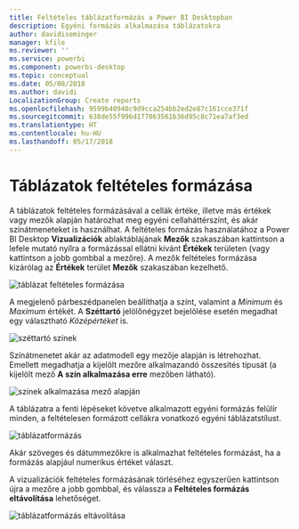 ```yaml
---
title: Feltételes táblázatformázás a Power BI Desktopban
description: Egyéni formázás alkalmazása táblázatokra
author: davidiseminger
manager: kfile
ms.reviewer: ''
ms.service: powerbi
ms.component: powerbi-desktop
ms.topic: conceptual
ms.date: 05/08/2018
ms.author: davidi
LocalizationGroup: Create reports
ms.openlocfilehash: 9599b40940c9d9cca254bb2ed2e87c161cce371f
ms.sourcegitcommit: 638de55f996d177063561b36d95c8c71ea7af3ed
ms.translationtype: HT
ms.contentlocale: hu-HU
ms.lasthandoff: 05/17/2018
---
```

# <a name="conditional-formatting-in-tables"></a>Táblázatok feltételes formázása
A táblázatok feltételes formázásával a cellák értéke, illetve más értékek vagy mezők alapján határozhat meg egyéni cellaháttérszínt, és akár színátmeneteket is használhat. A feltételes formázás használatához a Power BI Desktop **Vizualizációk** ablaktáblájának **Mezők** szakaszában kattintson a lefele mutató nyílra a formázással ellátni kívánt **Értékek** területen (vagy kattintson a jobb gombbal a mezőre). A mezők feltételes formázása kizárólag az **Értékek** terület **Mezők** szakaszában kezelhető.

![táblázat feltételes formázása](media/desktop-conditional-table-formatting/table-formatting_1.png)

A megjelenő párbeszédpanelen beállíthatja a színt, valamint a *Minimum* és *Maximum* értékét. A **Széttartó** jelölőnégyzet bejelölése esetén megadhat egy választható *Középértéket* is.

![széttartó színek](media/desktop-conditional-table-formatting/table-formatting_2.png)

Színátmenetet akár az adatmodell egy mezője alapján is létrehozhat. Emellett megadhatja a kijelölt mezőre alkalmazandó összesítés típusát (a kijelölt mező **A szín alkalmazása erre** mezőben látható).

![színek alkalmazása mező alapján](media/desktop-conditional-table-formatting/table-formatting_2b.png)

A táblázatra a fenti lépéseket követve alkalmazott egyéni formázás felülír minden, a feltételesen formázott cellákra vonatkozó egyéni táblázatstílust.

![táblázatformázás](media/desktop-conditional-table-formatting/table-formatting_3.png)

Akár szöveges és dátummezőkre is alkalmazhat feltételes formázást, ha a formázás alapjául numerikus értéket választ. 

A vizualizációk feltételes formázásának törléséhez egyszerűen kattintson újra a mezőre a jobb gombbal, és válassza a **Feltételes formázás eltávolítása** lehetőséget.

![táblázatformázás eltávolítása](media/desktop-conditional-table-formatting/table-formatting_4.png)


